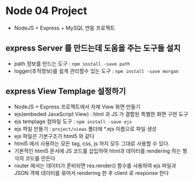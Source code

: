 # Node 04 Project

- NodeJS + Express + MySQL 연동 프로젝트

## express Server 를 만드는데 도움을 주는 도구들 설치

- path 정보를 만드는 도구 : `npm install -save path`
- logger(추적정보)를 쉽게 관리할수 있는 도구 : `npm install -save morgan`

## express View Templage 설정하기

- NodeJS + Express 프로젝트에서 자체 View 화면 만들기
- ejs(embeded JavaScript View) : html 과 JS 가 결합된 특별한 화면 구현 도구
- ejs templage 컴파일 도구 : `npm install -save ejs`
- ejs 파일 만들기 : `project/views` 폴더에 \*.ejs 이름으로 파일 생성
- ejs 파일은 기본구조가 html5 와 같다
- html5 에서 사용하는 모든 tag, css, js 까지 모두 그대로 사용할 수 있다.
- 기본적인 html5 문서에 JS 코드를 삽입하여 html과 데이터를 rendering 하는 형식의 코드를 만든다
- router 에서는 데이터가 준비되면 res.render() 함수를 사용하여 ejs 파일과 JSON 객체 데이터를 묶어서 rendering 한 후 client 로 response 한다
